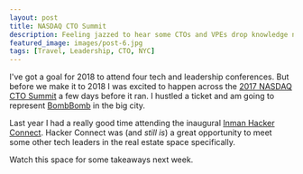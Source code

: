 ```yaml
---
layout: post
title: NASDAQ CTO Summit
description: Feeling jazzed to hear some CTOs and VPEs drop knowledge next week.
featured_image: images/post-6.jpg
tags: [Travel, Leadership, CTO, NYC]
---
```


I've got a goal for 2018 to attend four tech and leadership conferences. But before we make it to 2018 I was excited to
happen across the [2017 NASDAQ CTO Summit](https://www.ctoconnection.com/summits/ny2017) a few days before it ran. I
hustled a ticket and am going to represent [BombBomb](https://bombbomb.com) in the big city.

Last year I had a really good time attending the inaugural [Inman Hacker Connect](https://www.inman.com/2016/11/21/inman-announces-hacker-connect-a-deep-real-estate-technology-dive/).
Hacker Connect was (and *still is*) a great opportunity to meet some other tech leaders in the real estate space specifically.

Watch this space for some takeaways next week.